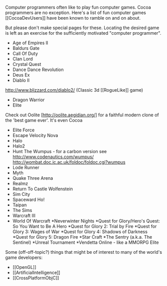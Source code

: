 

Computer programmers often like to play fun computer games. Cocoa programmers are no exception. Here's a list of fun computer games [[CocoaDevUsers]] have been known to ramble on and on about.

But please don't make special pages for these. Locating the desired game is left as an exercise for
the sufficiently motivated "computer programmer".


* Age of Empires II
* Baldurs Gate
* Call Of Duty
* Clan Lord
* Crystal Quest
* Dance Dance Revolution
* Deus Ex
* Diablo II 

http://www.blizzard.com/diablo2/   (Classic 3d [[RogueLike]] game)

* Dragon Warrior
* Elite

 Check out Oolite [http://oolite.aegidian.org/] for a faithful modern clone of the 'best game ever'. It's even Cocoa

* Elite Force
* Escape Velocity Nova
* Halo
* Halo2
* Hunt The Wumpus - for a carbon version see http://www.codenautics.com/wumpus/  http://wombat.doc.ic.ac.uk/foldoc/foldoc.cgi?wumpus
* Lode Runner
* Myth
* Quake Three Arena
* Realmz
* Return To Castle Wolfenstein
* Sim City
* Spaceward Ho!
* Taipan 
* The Sims
* Warcraft III
* World Of Warcraft
*Neverwinter Nights
*Quest for Glory/Hero's Quest: So You Want to Be A Hero
*Quest for Glory 2: Trial by Fire
*Quest for Glory 3: Wages of War
*Quest for Glory 4: Shadows of Darkness
*Quest for Glory 5: Dragon Fire
*Star Craft
*The Sentry (a.k.a. The Sentinel)
*Unreal Tournament
*Vendetta Online - like a MMORPG Elite


Some (off-off-topic?) things that might be of interest to many of the world's game developers:


* [[OpenGL]]
* [[ArtificialIntelligence]]
* [[CrossPlatformObjC]]